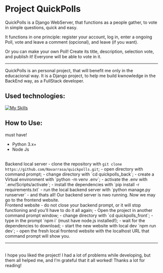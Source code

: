# Project QuickPolls

QuickPolls is a Django WebServer, that functions as a people gather, to vote in simple questions, quick and easy.

It functions in one principle: register your account, log in, enter a ongoing Poll, vote and leave a comment (opcional), and leave (if you want).

Or you can make your own Poll! Create its title, description, selection vote, and publish it! Everyone will be able to vote in it.

<hr>

QuickPolls is an personal project, that will benefit me only in the educacional way. It is a Django project, to help me build
kwnowledge in the BackEnd way, as a FullStack developer.


## Used technologies:

[![My Skills](https://skillicons.dev/icons?i=django,react,tailwind,sqlite)](https://skillicons.dev)

## How to Use:

must have!
- Python 3.x+
- Node Js
<br>
Backend local server
- clone the repository with <code>git clone https://github.com/Navarrasa/quickpolls.git</code>;
- open directory with command prompt;
- change directory with `cd quickpolls_back`;
- create a Virtual environment with `python -m venv .env`;
- activate the .env with `.env/Scripts/activate`;
- install the dependencies with `pip install -r requirements.txt`
- run the local backend server with `python manage.py runserver`
- and thats all! Our backend server is nwo running. Now we may go to the frontend website.
<br>
Frontend website
- do not close your backend prompt, or it will stop functioning and you'll have to do it all again;
- Open the project in another command prompt window;
- change directory with `cd quickpolls_front`;
- type in the prompt `npm i` (must have node.js installed!);
- wait for the dependencies to download;
- start the new website with local dev `npm run dev`;
- open the fresh local frontend website with the localhost URL that command prompt will show you.
<hr>

<br>
I hope you liked the project! I had a lot of problems while developing, but them all helped me, and I'm grateful that it all worked!
Thanks a lot for reading!
